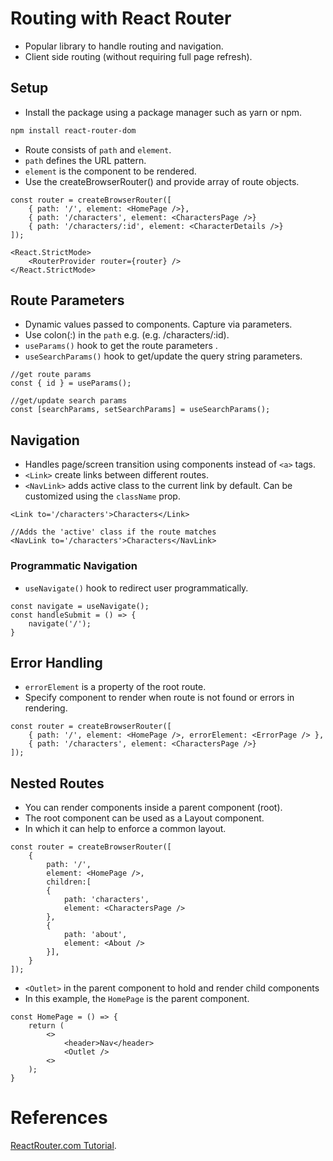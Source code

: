 # Routing with React Router
- Popular library to handle routing and navigation.
- Client side routing (without requiring full page refresh).

## Setup
- Install the package using a package manager such as yarn or npm.
  
```bash
npm install react-router-dom
```

- Route consists of `path` and `element`.
- `path` defines the URL pattern.
- `element` is the component to be rendered.
- Use the createBrowserRouter() and provide array of route objects.


```tsx
const router = createBrowserRouter([
    { path: '/', element: <HomePage />},
    { path: '/characters', element: <CharactersPage />}
    { path: '/characters/:id', element: <CharacterDetails />}
]);

<React.StrictMode>
    <RouterProvider router={router} />
</React.StrictMode>

```
  

## Route Parameters
- Dynamic values passed to components. Capture via parameters.
- Use colon(:) in the `path` e.g. (e.g. /characters/:id).
- `useParams()` hook to get the route parameters .
- `useSearchParams()` hook to get/update the query string parameters.

```tsx
//get route params
const { id } = useParams();

//get/update search params
const [searchParams, setSearchParams] = useSearchParams();
```

## Navigation
- Handles page/screen transition using components instead of `<a>` tags.
- `<Link>` create links between different routes.
- `<NavLink>` adds active class to the current link by default. Can be customized using the `className` prop.

```tsx
<Link to='/characters'>Characters</Link>

//Adds the 'active' class if the route matches
<NavLink to='/characters'>Characters</NavLink>
```

### Programmatic Navigation
- `useNavigate()` hook to redirect user programmatically.

```tsx
const navigate = useNavigate();
const handleSubmit = () => {
    navigate('/');
}
```

## Error Handling
- `errorElement` is a property of the root route.
- Specify component to render when route is not found or errors in rendering.

```tsx
const router = createBrowserRouter([
    { path: '/', element: <HomePage />, errorElement: <ErrorPage /> },
    { path: '/characters', element: <CharactersPage />}
]);
```

## Nested Routes
- You can render components inside a parent component (root).
- The root component can be used as a Layout component.
- In which it can help to enforce a common layout.
  
```tsx
const router = createBrowserRouter([
    {
        path: '/',
        element: <HomePage />,
        children:[
        {
            path: 'characters',
            element: <CharactersPage />
        },
        {
            path: 'about',
            element: <About />
        }],
    }
]);
```

- `<Outlet>` in the parent component to hold and render child components
- In this example, the `HomePage` is the parent component. 

```tsx
const HomePage = () => {
    return (
        <>
            <header>Nav</header>
            <Outlet />
        <>
    );
}
```

# References
 [ReactRouter.com Tutorial](https://reactrouter.com/en/main/start/tutorial).
